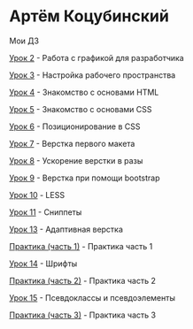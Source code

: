 # Артём Коцубинский
Мои ДЗ

[Урок 2](https://github.com/artkots/artkots.github.io/tree/master/module_1_(lesson_2) "Работа с графикой для разработчика") - Работа с графикой для разработчика

[Урок 3](https://github.com/artkots/artkots.github.io/tree/master/module_1_(lesson_3) "Настройка рабочего пространства") - Настройка рабочего пространства

[Урок 4](https://artkots.github.io/module_2_(lesson_4)/#del "Знакомство с основами HTML") - Знакомство с основами HTML

[Урок 5](https://artkots.github.io/module_2_(lesson_5)/ "Знакомство с основами CSS") - Знакомство с основами CSS

[Урок 6](https://github.com/artkots/artkots.github.io/tree/master/module_2_(lesson_6) "Позиционирование в CSS") - Позиционирование в CSS

[Урок 7](https://github.com/artkots/artkots.github.io/tree/master/module_3_(lesson_7) "Верстка первого макета") - Верстка первого макета

[Урок 8](https://github.com/artkots/artkots.github.io/tree/master/module_3_(lesson_8) "Ускорение верстки в разы") - Ускорение верстки в разы

[Урок 9](https://github.com/artkots/artkots.github.io/tree/master/module_3_(lesson_9) "Верстка при помощи bootstrap") - Верстка при помощи bootstrap

[Урок 10](https://github.com/artkots/artkots.github.io/tree/master/module_4_(lesson_10) "LESS") - LESS

[Урок 11](https://github.com/artkots/artkots.github.io/tree/master/module_4_(lesson_11) "Сниппеты") - Сниппеты

[Урок 13](https://github.com/artkots/artkots.github.io/tree/master/module_5_(lesson_13) "Адаптивная верстка") - Адаптивная верстка

[Практика (часть 1)](https://github.com/artkots/artkots.github.io/tree/master/module_5_(practice_part_1)/src/# "Практика часть 1") - Практика часть 1

[Урок 14](https://github.com/artkots/artkots.github.io/tree/master/module_5_(lesson_14) "Шрифты") - Шрифты

[Практика (часть 2)](https://github.com/artkots/artkots.github.io/tree/master/module_5_(practice_part_2)/src/# "Практика часть 2") - Практика часть 2

[Урок 15](https://github.com/artkots/artkots.github.io/tree/master/module_5_(lesson_15) "Псевдоклассы и псевдоэлементы ") - Псевдоклассы и псевдоэлементы 

[Практика (часть 3)](https://github.com/artkots/artkots.github.io/tree/master/module_5_(practice_part_3)/src/# "Практика часть 2") - Практика часть 3

